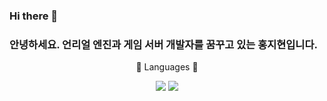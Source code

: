 ### Hi there 👋

### 안녕하세요. 언리얼 엔진과 게임 서버 개발자를 꿈꾸고 있는 홍지현입니다.


</div>
<div align =center>
<p>📔 Languages 📔</p>
<img src="https://img.shields.io/badge/-C%23-000000?logo=Csharp&style=flat" />
<img src="https://img.shields.io/badge/-C++-000000?logo=c%2B%2B&style=flat" />
</div>

